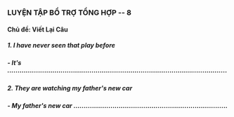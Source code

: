 ### LUYỆN TẬP BỔ TRỢ TỔNG HỢP -- 8
#### Chủ đề: Viết Lại Câu
##### 1. I have never seen that play before
##### - It's ...........................................................................................................
##### 2. They are watching my father's new car
##### - My father's new car ...........................................................................
